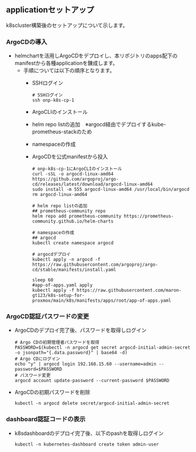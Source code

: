 ## applicationセットアップ<br>
k8scluster構築後のセットアップについて示します。<br>

### ArgoCDの導入<br>
* helmchartを活用しArgoCDをデプロイし、本リポジトリのapps配下のmanifestから各種applicationを錬成します。
  * 手順については以下の順序となります。
    * SSHログイン
    
          # SSHログイン
          ssh onp-k8s-cp-1
          
    * ArgoCLIのインストール
    * helm repo listの追加　※argocd経由でデプロイするkube-prometheus-stackのため
    * namespaceの作成
    * ArgoCDを公式manifestから投入
          
          # onp-k8s-cp-1にArgoCLIのインストール
          curl -sSL -o argocd-linux-amd64 https://github.com/argoproj/argo-cd/releases/latest/download/argocd-linux-amd64
          sudo install -m 555 argocd-linux-amd64 /usr/local/bin/argocd
          rm argocd-linux-amd64
          
          # helm repo listの追加
          ## prometheus-community repo
          helm repo add prometheus-community https://prometheus-community.github.io/helm-charts
          
          # namespaceの作成
          ## argocd
          kubectl create namespace argocd
           
          # argocdデプロイ
          kubectl apply -n argocd -f https://raw.githubusercontent.com/argoproj/argo-cd/stable/manifests/install.yaml
          
          sleep 60
          #app-of-apps.yaml apply
          kubectl apply -f https://raw.githubusercontent.com/maron-gt123/k8s-setup-for-proxmox/main/k8s/manifests/apps/root/app-of-apps.yaml

### ArgoCD認証パスワードの変更
* ArgoCDのデプロイ完了後、パスワードを取得しログイン

      # Argo CDの初期管理者パスワードを取得
      PASSWORD=$(kubectl -n argocd get secret argocd-initial-admin-secret -o jsonpath="{.data.password}" | base64 -d)
      # Argo CDにログイン
      echo "y" | argocd login 192.168.15.60 --username=admin --password=$PASSWORD
      # パスワード変更
      argocd account update-password --current-password $PASSWORD

* ArgoCDの初期パスワードを削除

      kubectl -n argocd delete secret/argocd-initial-admin-secret

### dashboard認証コードの表示<br>
* k8sdashboardのデプロイ完了後、以下のpashを取得しログイン

      kubectl -n kubernetes-dashboard create token admin-user
